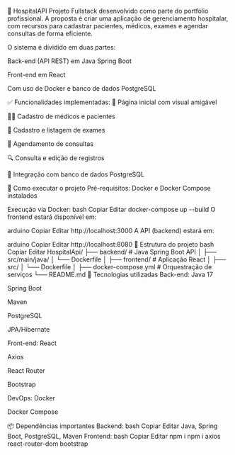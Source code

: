 🏥 HospitalAPI
Projeto Fullstack desenvolvido como parte do portfólio profissional.
A proposta é criar uma aplicação de gerenciamento hospitalar, com recursos para cadastrar pacientes, médicos, exames e agendar consultas de forma eficiente.

O sistema é dividido em duas partes:

Back-end (API REST) em Java Spring Boot

Front-end em React

Com uso de Docker e banco de dados PostgreSQL

✅ Funcionalidades implementadas:
📄 Página inicial com visual amigável

👨‍⚕️ Cadastro de médicos e pacientes

🧪 Cadastro e listagem de exames

📅 Agendamento de consultas

🔍 Consulta e edição de registros

💾 Integração com banco de dados PostgreSQL

🚀 Como executar o projeto
Pré-requisitos:
Docker e Docker Compose instalados

Execução via Docker:
bash
Copiar
Editar
docker-compose up --build
O frontend estará disponível em:

arduino
Copiar
Editar
http://localhost:3000
A API (backend) estará em:

arduino
Copiar
Editar
http://localhost:8080
🧱 Estrutura do projeto
bash
Copiar
Editar
HospitalApi/
├── backend/             # Java Spring Boot API
│   ├── src/main/java/
│   └── Dockerfile
│
├── frontend/            # Aplicação React
│   ├── src/
│   └── Dockerfile
│
├── docker-compose.yml   # Orquestração de serviços
└── README.md
🔧 Tecnologias utilizadas
Back-end:
Java 17

Spring Boot

Maven

PostgreSQL

JPA/Hibernate

Front-end:
React

Axios

React Router

Bootstrap

DevOps:
Docker

Docker Compose

📦 Dependências importantes
Backend:
bash
Copiar
Editar
Java, Spring Boot, PostgreSQL, Maven
Frontend:
bash
Copiar
Editar
npm i
npm i axios react-router-dom bootstrap
